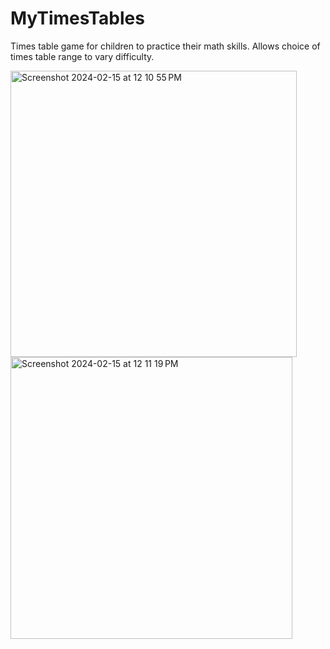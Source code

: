 # MyTimesTables

Times table game for children to practice their math skills. Allows choice of times table range to vary difficulty.

<img width="458" alt="Screenshot 2024-02-15 at 12 10 55 PM" src="https://github.com/Cthuluz/MyTimesTables/assets/23242570/bd5c5660-8207-4211-a304-2ea508e43ba0">

<img width="451" alt="Screenshot 2024-02-15 at 12 11 19 PM" src="https://github.com/Cthuluz/MyTimesTables/assets/23242570/893dcf5d-048f-4ff4-bfb4-e300f4500e51">

